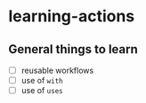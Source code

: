 # learning-actions

## General things to learn

- [ ] reusable workflows
- [ ] use of `with`
- [ ] use of `uses`
